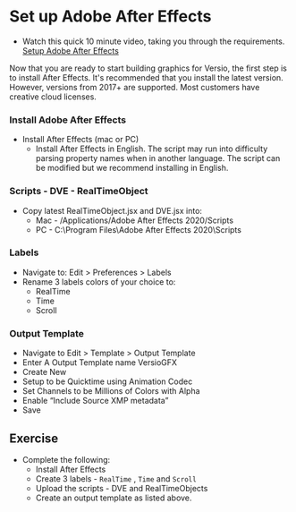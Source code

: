 <!--
Title : 2093924623_setup_after_effects_tutorial

- Created : 2022-01-03 12:40
- Updated :
- Author : James Rivers
- Written against (version):
- Sources :
- Author Notes :
- Tags : [!versio_graphics_moc](../../!versio_graphics_moc.md)
-->

# Set up Adobe After Effects
- Watch this quick 10 minute video, taking you through the requirements. [Setup Adobe After Effects](https://vimeo.com/661166181/f5c48784d3) 

Now that you are ready to start building graphics for Versio, the first step is to install After Effects. It's recommended that you install the latest version. However, versions from 2017+ are supported. Most customers have creative cloud licenses.

### Install Adobe After Effects
-   Install After Effects (mac or PC)
	- Install After Effects in English. The script may run into difficulty parsing property names when in another language. The script can be modified but we recommend installing in English.

### Scripts - DVE - RealTimeObject
- Copy latest RealTimeObject.jsx and DVE.jsx into:
	- Mac - /Applications/Adobe After Effects 2020/Scripts
	- PC - C:\Program Files\Adobe After Effects 2020\Scripts

### Labels
- Navigate to: Edit > Preferences > Labels
- Rename 3 labels colors of your choice to:
	- RealTime
	- Time
	- Scroll

### Output Template
- Navigate to Edit > Template  > Output Template
- Enter A Output Template name VersioGFX 
- Create New
- Setup to be Quicktime using Animation Codec
- Set Channels to be Millions of Colors with Alpha
- Enable “Include Source XMP metadata”
- Save

## Exercise 
- Complete the following:
	- Install After Effects
	- Create 3 labels - `RealTime` , `Time` and `Scroll`
	- Upload the scripts - DVE and RealTimeObjects
	- Create an output template as listed above.


